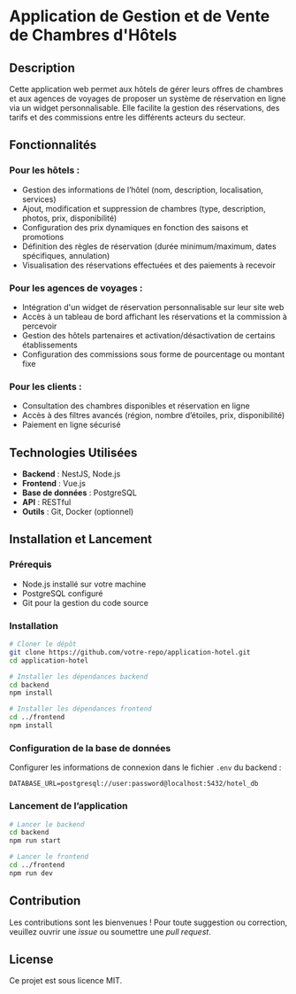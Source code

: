 # Application de Gestion et de Vente de Chambres d'Hôtels

## Description
Cette application web permet aux hôtels de gérer leurs offres de chambres et aux agences de voyages de proposer un système de réservation en ligne via un widget personnalisable. Elle facilite la gestion des réservations, des tarifs et des commissions entre les différents acteurs du secteur.

## Fonctionnalités

### Pour les hôtels :
- Gestion des informations de l’hôtel (nom, description, localisation, services)
- Ajout, modification et suppression de chambres (type, description, photos, prix, disponibilité)
- Configuration des prix dynamiques en fonction des saisons et promotions
- Définition des règles de réservation (durée minimum/maximum, dates spécifiques, annulation)
- Visualisation des réservations effectuées et des paiements à recevoir

### Pour les agences de voyages :
- Intégration d'un widget de réservation personnalisable sur leur site web
- Accès à un tableau de bord affichant les réservations et la commission à percevoir
- Gestion des hôtels partenaires et activation/désactivation de certains établissements
- Configuration des commissions sous forme de pourcentage ou montant fixe

### Pour les clients :
- Consultation des chambres disponibles et réservation en ligne
- Accès à des filtres avancés (région, nombre d’étoiles, prix, disponibilité)
- Paiement en ligne sécurisé

## Technologies Utilisées
- **Backend** : NestJS, Node.js
- **Frontend** : Vue.js
- **Base de données** : PostgreSQL
- **API** : RESTful
- **Outils** : Git, Docker (optionnel)

## Installation et Lancement

### Prérequis
- Node.js installé sur votre machine
- PostgreSQL configuré
- Git pour la gestion du code source

### Installation
```bash
# Cloner le dépôt
git clone https://github.com/votre-repo/application-hotel.git
cd application-hotel

# Installer les dépendances backend
cd backend
npm install

# Installer les dépendances frontend
cd ../frontend
npm install
```

### Configuration de la base de données
Configurer les informations de connexion dans le fichier `.env` du backend :
```env
DATABASE_URL=postgresql://user:password@localhost:5432/hotel_db
```

### Lancement de l’application
```bash
# Lancer le backend
cd backend
npm run start

# Lancer le frontend
cd ../frontend
npm run dev
```

## Contribution
Les contributions sont les bienvenues ! Pour toute suggestion ou correction, veuillez ouvrir une *issue* ou soumettre une *pull request*.

## License
Ce projet est sous licence MIT.

